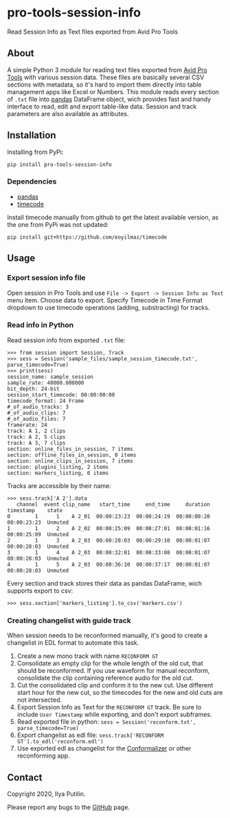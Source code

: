 # pro-tools-session-info
Read Session Info as Text files exported from Avid Pro Tools

## About
A simple Python 3 module for reading text files exported from [Avid Pro Tools](https://www.avid.com/pro-tools) with various session data. These files are basically several CSV sections with metadata, so it's hard to import them directly into table management apps like Excel or Numbers. This module reads every section of `.txt` file into [pandas](https://pandas.pydata.org/) DataFrame object, wich provides fast and handy interface to read, edit and export table-like data. Session and track parameters are also available as attributes. 

## Installation
Installing from PyPi:
```
pip install pro-tools-session-info
```

### Dependencies
* [pandas](https://pandas.pydata.org/)
* [timecode](https://github.com/eoyilmaz/timecode)

Install timecode manually from github to get the latest available version, as the one from PyPi was not updated:
```
pip install git+https://github.com/eoyilmaz/timecode
```

## Usage
### Export session info file
Open session in Pro Tools and use `File -> Export -> Session Info as Text` menu item.
Choose data to export. Specify Timecode in Time Format dropdown to use timecode operations (adding, substracting) for tracks.

### Read info in Python
Read session info from exported `.txt` file:
```
>>> from session import Session, Track
>>> sess = Session('sample_files/sample_session_timecode.txt', parse_timecode=True)
>>> print(sess)
session_name: sample_session
sample_rate: 48000.000000
bit_depth: 24-bit
session_start_timecode: 00:00:00:00
timecode_format: 24 Frame
#_of_audio_tracks: 3
#_of_audio_clips: 7
#_of_audio_files: 7
framerate: 24
track: A 1, 2 clips
track: A 2, 5 clips
track: A 3, 7 clips
section: online_files_in_session, 7 items
section: offline_files_in_session, 0 items
section: online_clips_in_session, 7 items
section: plugins_listing, 2 items
section: markers_listing, 6 items
```

Tracks are accessible by their name:
```
>>> sess.track['A 2'].data
   channel  event clip_name   start_time     end_time     duration    timestamp    state
0        1      1    A 2_01  00:00:23:23  00:00:24:19  00:00:00:20  00:00:23:23  Unmuted
1        1      2    A 2_02  00:00:25:09  00:00:27:01  00:00:01:16  00:00:25:09  Unmuted
2        1      3    A 2_03  00:00:28:03  00:00:29:10  00:00:01:07  00:00:28:03  Unmuted
3        1      4    A 2_03  00:00:32:01  00:00:33:08  00:00:01:07  00:00:28:03  Unmuted
4        1      5    A 2_03  00:00:36:10  00:00:37:17  00:00:01:07  00:00:28:03  Unmuted

```

Every section and track stores their data as pandas DataFrame, wich supports export to csv:

```
>>> sess.section['markers_listing'].to_csv('markers.csv')
```
### Creating changelist with guide track
When session needs to be reconformed manually, it's good to create a changelist in EDL format to automate this task.
1. Create a new mono track with name `RECONFORM GT`
2. Consolidate an empty clip for the whole length of the old cut, that should be reconformed. If you use waveform for manual reconform, consolidate the clip containing reference audio for the old cut.
3. Cut the consolidated clip and conform it to the new cut. Use different start hour for the new cut, so the timecodes for the new and old cuts are not intersected.
4. Export Session Info as Text for the `RECONFORM GT` track. Be sure to include `User Timestamp` while exporting, and don't export subframes.
5. Read exported file in python: `sess = Session('reconform.txt', parse_timecode=True)`
6. Export changelist as edl file: `sess.track['RECONFORM GT'].to_edl('reconform.edl')`
7. Use exported edl as changelist for the [Conformalizer](http://thecargocult.nz/conformalizer.shtml) or other reconforming app.

## Contact
Copyright 2020, Ilya Putilin.

Please report any bugs to the [GitHub](https://github.com/fantopop/pro-tools-session-info) page.
